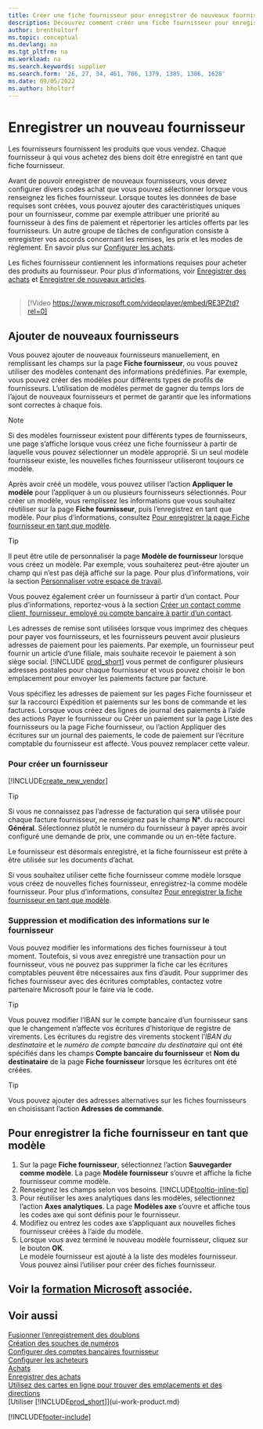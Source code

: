 ```yaml
---
title: Créer une fiche fournisseur pour enregistrer de nouveaux fournisseurs (contient une vidéo)
description: Découvrez comment créer une fiche fournisseur pour enregistrer un nouveau fournisseur et enregistrer les fiches fournisseur en tant que modèle.
author: brentholtorf
ms.topic: conceptual
ms.devlang: na
ms.tgt_pltfrm: na
ms.workload: na
ms.search.keywords: supplier
ms.search.form: '26, 27, 34, 461, 786, 1379, 1385, 1386, 1628'
ms.date: 09/05/2022
ms.author: bholtorf
---
```

# <a name="register-new-vendors"></a>Enregistrer un nouveau fournisseur

Les fournisseurs fournissent les produits que vous vendez. Chaque fournisseur à qui vous achetez des biens doit être enregistré en tant que fiche fournisseur.

Avant de pouvoir enregistrer de nouveaux fournisseurs, vous devez configurer divers codes achat que vous pouvez sélectionner lorsque vous renseignez les fiches fournisseur. Lorsque toutes les données de base requises sont créées, vous pouvez ajouter des caractéristiques uniques pour un fournisseur, comme par exemple attribuer une priorité au fournisseur à des fins de paiement et répertorier les articles offerts par les fournisseurs. Un autre groupe de tâches de configuration consiste à enregistrer vos accords concernant les remises, les prix et les modes de règlement. En savoir plus sur [Configurer les achats](purchasing-setup-purchasing.md).

Les fiches fournisseur contiennent les informations requises pour acheter des produits au fournisseur. Pour plus d’informations, voir [Enregistrer des achats](purchasing-how-record-purchases.md) et [Enregistrer de nouveaux articles](inventory-how-register-new-items.md).
<br /><br />  

> [!Video https://www.microsoft.com/videoplayer/embed/RE3PZtd?rel=0]

## <a name="adding-new-vendors"></a>Ajouter de nouveaux fournisseurs

Vous pouvez ajouter de nouveaux fournisseurs manuellement, en remplissant les champs sur la page **Fiche fournisseur**, ou vous pouvez utiliser des modèles contenant des informations prédéfinies. Par exemple, vous pouvez créer des modèles pour différents types de profils de fournisseurs. L’utilisation de modèles permet de gagner du temps lors de l’ajout de nouveaux fournisseurs et permet de garantir que les informations sont correctes à chaque fois.

> [!NOTE]  
> Si des modèles fournisseur existent pour différents types de fournisseurs, une page s’affiche lorsque vous créez une fiche fournisseur à partir de laquelle vous pouvez sélectionner un modèle approprié. Si un seul modèle fournisseur existe, les nouvelles fiches fournisseur utiliseront toujours ce modèle.

Après avoir créé un modèle, vous pouvez utiliser l’action **Appliquer le modèle** pour l’appliquer à un ou plusieurs fournisseurs sélectionnés. Pour créer un modèle, vous remplissez les informations que vous souhaitez réutiliser sur la page **Fiche fournisseur**, puis l’enregistrez en tant que modèle. Pour plus d’informations, consultez [Pour enregistrer la page Fiche fournisseur en tant que modèle](purchasing-how-register-new-vendors.md#to-save-the-vendor-card-as-a-template).

> [!TIP]
> Il peut être utile de personnaliser la page **Modèle de fournisseur** lorsque vous créez un modèle. Par exemple, vous souhaiterez peut-être ajouter un champ qui n’est pas déjà affiché sur la page. Pour plus d’informations, voir la section [Personnaliser votre espace de travail](/dynamics365/business-central/ui-personalization-user#to-start-personalizing-a-page-through-the-personalizing-banner).

Vous pouvez également créer un fournisseur à partir d’un contact. Pour plus d’informations, reportez-vous à la section [Créer un contact comme client, fournisseur, employé ou compte bancaire à partir d’un contact](marketing-create-contact-companies.md#to-create-a-customer-vendor-employee-or-bank-account-from-a-contact).

Les adresses de remise sont utilisées lorsque vous imprimez des chèques pour payer vos fournisseurs, et les fournisseurs peuvent avoir plusieurs adresses de paiement pour les paiements. Par exemple, un fournisseur peut fournir un article d’une filiale, mais souhaite recevoir le paiement à son siège social. [!INCLUDE [prod_short](includes/prod_short.md)] vous permet de configurer plusieurs adresses postales pour chaque fournisseur et vous pouvez choisir le bon emplacement pour envoyer les paiements facture par facture.

Vous spécifiez les adresses de paiement sur les pages Fiche fournisseur et sur la raccourci Expédition et paiements sur les bons de commande et les factures. Lorsque vous créez des lignes de journal des paiements à l’aide des actions Payer le fournisseur ou Créer un paiement sur la page Liste des fournisseurs ou la page Fiche fournisseur, ou l’action Appliquer des écritures sur un journal des paiements, le code de paiement sur l’écriture comptable du fournisseur est affecté. Vous pouvez remplacer cette valeur.

### <a name="to-create-a-new-vendor"></a>Pour créer un fournisseur

[!INCLUDE[create_new_vendor](includes/create_new_vendor.md)]

> [!TIP]  
> Si vous ne connaissez pas l’adresse de facturation qui sera utilisée pour chaque facture fournisseur, ne renseignez pas le champ **N°**. du raccourci **Général**. Sélectionnez plutôt le numéro du fournisseur à payer après avoir configuré une demande de prix, une commande ou un en-tête facture.

Le fournisseur est désormais enregistré, et la fiche fournisseur est prête à être utilisée sur les documents d’achat.

Si vous souhaitez utiliser cette fiche fournisseur comme modèle lorsque vous créez de nouvelles fiches fournisseur, enregistrez-la comme modèle fournisseur. Pour plus d’informations, consultez [Pour enregistrer la fiche fournisseur en tant que modèle](#to-save-the-vendor-card-as-a-template).

### <a name="deleting-and-editing-vendor-information"></a>Suppression et modification des informations sur le fournisseur

Vous pouvez modifier les informations des fiches fournisseur à tout moment. Toutefois, si vous avez enregistré une transaction pour un fournisseur, vous ne pouvez pas supprimer la fiche car les écritures comptables peuvent être nécessaires aux fins d’audit. Pour supprimer des fiches fournisseur avec des écritures comptables, contactez votre partenaire Microsoft pour le faire via le code.

> [!TIP]
> Vous pouvez modifier l’IBAN sur le compte bancaire d’un fournisseur sans que le changement n’affecte vos écritures d’historique de registre de virements. Les écritures du registre des virements stockent l’*IBAN du destinataire* et le *numéro de compte bancaire du destinataire* qui ont été spécifiés dans les champs **Compte bancaire du fournisseur** et **Nom du destinataire** de la page **Fiche fournisseur** lorsque les écritures ont été créées.

> [!TIP]
> Vous pouvez ajouter des adresses alternatives sur les fiches fournisseurs en choisissant l’action **Adresses de commande**.

## <a name="to-save-the-vendor-card-as-a-template"></a>Pour enregistrer la fiche fournisseur en tant que modèle

1. Sur la page **Fiche fournisseur**, sélectionnez l’action **Sauvegarder comme modèle**. La page **Modèle fournisseur** s’ouvre et affiche la fiche fournisseur comme modèle.
2. Renseignez les champs selon vos besoins. [!INCLUDE[tooltip-inline-tip](includes/tooltip-inline-tip_md.md)]
3. Pour réutiliser les axes analytiques dans les modèles, sélectionnez l’action **Axes analytiques**. La page **Modèles axe** s’ouvre et affiche tous les codes axe qui sont définis pour le fournisseur.
4. Modifiez ou entrez les codes axe s’appliquant aux nouvelles fiches fournisseur créées à l’aide du modèle.
5. Lorsque vous avez terminé le nouveau modèle fournisseur, cliquez sur le bouton **OK**.  
   Le modèle fournisseur est ajouté à la liste des modèles fournisseur. Vous pouvez ainsi l’utiliser pour créer des fiches fournisseur.

## <a name="see-related-microsoft-training"></a>Voir la [formation Microsoft](/training/modules/trade-master-data-dynamics-365-business-central/) associée.

## <a name="see-also"></a>Voir aussi

[Fusionner l’enregistrement des doublons](sales-how-merge-duplicate-records.md)  
[Création des souches de numéros](ui-create-number-series.md)  
[Configurer des comptes bancaires fournisseur](purchasing-how-set-up-vendors-bank-accounts.md)  
[Configurer les acheteurs](purchasing-how-setup-purchasers.md)  
[Achats](purchasing-manage-purchasing.md)  
[Enregistrer des achats](purchasing-how-record-purchases.md)  
[Utilisez des cartes en ligne pour trouver des emplacements et des directions](across-online-maps.md)  
[Utiliser [!INCLUDE[prod_short](includes/prod_short.md)]](ui-work-product.md)  

[!INCLUDE[footer-include](includes/footer-banner.md)]
